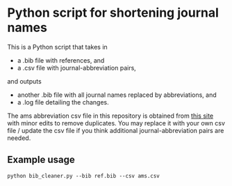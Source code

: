 # Python script for shortening journal names

This is a Python script that takes in 
- a .bib file with references, and  
- a .csv file with journal-abbreviation pairs,

and outputs 
- another .bib file with all journal names replaced by abbreviations, and
- a .log file detailing the changes.

The ams abbreviation csv file in this repository is obtained from [this site](https://abbrv.jabref.org/journals/) with minor edits to remove duplicates. You may replace it with your own csv file / update the csv file if you think additional journal-abbreviation pairs are needed.

## Example usage
```
python bib_cleaner.py --bib ref.bib --csv ams.csv
```